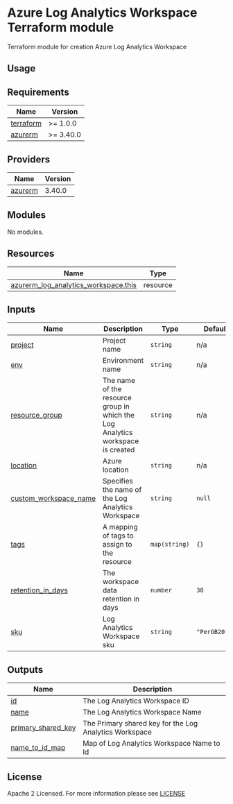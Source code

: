 # Azure Log Analytics Workspace Terraform module
Terraform module for creation Azure Log Analytics Workspace

## Usage

<!-- BEGIN_TF_DOCS -->
## Requirements

| Name                                                                      | Version   |
| ------------------------------------------------------------------------- | --------- |
| <a name="requirement_terraform"></a> [terraform](#requirement\_terraform) | >= 1.0.0  |
| <a name="requirement_azurerm"></a> [azurerm](#requirement\_azurerm)       | >= 3.40.0 |

## Providers

| Name                                                          | Version |
| ------------------------------------------------------------- | ------- |
| <a name="provider_azurerm"></a> [azurerm](#provider\_azurerm) | 3.40.0  |

## Modules

No modules.

## Resources

| Name                                                                                                                                            | Type     |
| ----------------------------------------------------------------------------------------------------------------------------------------------- | -------- |
| [azurerm_log_analytics_workspace.this](https://registry.terraform.io/providers/hashicorp/azurerm/latest/docs/resources/log_analytics_workspace) | resource |

## Inputs

| Name                                                                                                  | Description                                                                    | Type          | Default       | Required |
| ----------------------------------------------------------------------------------------------------- | ------------------------------------------------------------------------------ | ------------- | ------------- | :------: |
| <a name="input_project"></a> [project](#input\_project)                                               | Project name                                                                   | `string`      | n/a           |   yes    |
| <a name="input_env"></a> [env](#input\_env)                                                           | Environment name                                                               | `string`      | n/a           |   yes    |
| <a name="input_resource_group"></a> [resource\_group](#input\_resource\_group)                        | The name of the resource group in which the Log Analytics workspace is created | `string`      | n/a           |   yes    |
| <a name="input_location"></a> [location](#input\_location)                                            | Azure location                                                                 | `string`      | n/a           |   yes    |
| <a name="input_custom_workspace_name"></a> [custom\_workspace\_name](#input\_custom\_workspace\_name) | Specifies the name of the Log Analytics Workspace                              | `string`      | `null`        |    no    |
| <a name="input_tags"></a> [tags](#input\_tags)                                                        | A mapping of tags to assign to the resource                                    | `map(string)` | `{}`          |    no    |
| <a name="input_retention_in_days"></a> [retention\_in\_days](#input\_retention\_in\_days)             | The workspace data retention in days                                           | `number`      | `30`          |    no    |
| <a name="input_sku"></a> [sku](#input\_sku)                                                           | Log Analytics Workspace sku                                                    | `string`      | `"PerGB2018"` |    no    |

## Outputs

| Name                                                                                           | Description                                            |
| ---------------------------------------------------------------------------------------------- | ------------------------------------------------------ |
| <a name="output_id"></a> [id](#output\_id)                                                     | The Log Analytics Workspace ID                         |
| <a name="output_name"></a> [name](#output\_name)                                               | The Log Analytics Workspace Name                       |
| <a name="output_primary_shared_key"></a> [primary\_shared\_key](#output\_primary\_shared\_key) | The Primary shared key for the Log Analytics Workspace |
| <a name="output_name_to_id_map"></a> [name\_to\_id\_map](#output\_name\_to\_id\_map)           | Map of Log Analytics Workspace Name to Id              |

<!-- END_TF_DOCS -->

## License

Apache 2 Licensed. For more information please see [LICENSE](https://github.com/data-platform-hq/terraform-azurerm-log-analytics-ws/tree/main/LICENSE)
